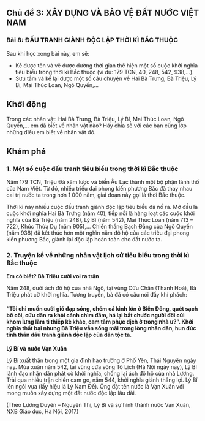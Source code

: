 ## Chủ đề 3: XÂY DỰNG VÀ BẢO VỆ ĐẤT NƯỚC VIỆT NAM
### Bài 8: ĐẤU TRANH GIÀNH ĐỘC LẬP THỜI KÌ BẮC THUỘC

Sau khi học xong bài này, em sẽ:
- Kể được tên và vẽ được đường thời gian thể hiện một số cuộc khởi nghĩa tiêu biểu trong thời kì Bắc thuộc (ví dụ: 179 TCN, 40, 248, 542, 938,...).
- Sưu tầm và kể lại được một số câu chuyện về Hai Bà Trưng, Bà Triệu, Lý Bí, Mai Thúc Loan, Ngô Quyền,...

## Khởi động
Trong các nhân vật: Hai Bà Trưng, Bà Triệu, Lý Bí, Mai Thúc Loan, Ngô Quyền,... em đã biết về nhân vật nào? Hãy chia sẻ với các bạn cùng lớp những điều em biết về nhân vật đó.

## Khám phá
### 1. Một số cuộc đấu tranh tiêu biểu trong thời kì Bắc thuộc
Năm 179 TCN, Triệu Đà xâm lược và biến Âu Lạc thành một bộ phận lãnh thổ của Nam Việt. Từ đó, nhiều triều đại phong kiến phương Bắc đã thay nhau cai trị nước ta trong hơn 1 000 năm, giai đoạn này gọi là thời Bắc thuộc.

Thời kì này nhiều cuộc đấu tranh giành độc lập tiêu biểu đã nổ ra. Mở đầu là cuộc khởi nghĩa Hai Bà Trưng (năm 40), tiếp nối là hàng loạt các cuộc khởi nghĩa của Bà Triệu (năm 248), Lý Bí (năm 542), Mai Thúc Loan (năm 713 – 722), Khúc Thừa Dụ (năm 905),... Chiến thắng Bạch Đằng của Ngô Quyền (năm 938) đã kết thúc hơn một nghìn năm đô hộ của các triều đại phong kiến phương Bắc, giành lại độc lập hoàn toàn cho đất nước ta.

### 2. Truyện kể về những nhân vật lịch sử tiêu biểu trong thời kì Bắc thuộc
**Em có biết? Bà Triệu cưỡi voi ra trận**

Năm 248, dưới ách đô hộ của nhà Ngô, tại vùng Cửu Chân (Thanh Hoá), Bà Triệu phát cờ khởi nghĩa. Tương truyền, bà đã có câu nói đầy khí phách:
#### “Tôi chỉ muốn cưỡi gió đạp sóng, chém cá kình lớn ở Biển Đông, quét sạch bờ cõi, cứu dân ra khỏi cảnh chìm đắm, há lại bắt chước người đời cúi khom lưng làm tì thiếp kẻ khác, cam tâm phục dịch ở trong nhà ư?”. Khởi nghĩa thất bại nhưng Bà Triệu vẫn sống mãi trong lòng nhân dân, hun đúc tinh thần đấu tranh giành độc lập của dân tộc ta.

**Lý Bí và nước Vạn Xuân**

Lý Bí xuất thân trong một gia đình hào trưởng ở Phố Yên, Thái Nguyên ngày nay. Mùa xuân năm 542, tại vùng cửa sông Tô Lịch (Hà Nội ngày nay), Lý Bí lãnh đạo nhân dân phát cờ khởi nghĩa, chống lại ách đô hộ của nhà Lương. Trải qua nhiều trận chiến cam go, năm 544, khởi nghĩa giành thắng lợi. Lý Bí lên ngôi vua (lấy hiệu là Lý Nam Đế). Ông đặt tên nước là Vạn Xuân với mong muốn xây dựng một đất nước độc lập lâu dài.

(Theo Lương Duyên – Nguyên Thị, Lý Bí và sự hình thành nước Vạn Xuân, NXB Giáo dục, Hà Nội, 2017)
